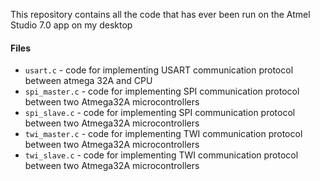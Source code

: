 This repository contains all the code that has ever been run on the Atmel Studio 7.0 app on my desktop

#### Files
* `usart.c` - code for implementing USART communication protocol between atmega 32A and CPU
* `spi_master.c` - code for implementing SPI communication protocol between two Atmega32A microcontrollers
* `spi_slave.c` - code for implementing SPI communication protocol between two Atmega32A microcontrollers
* `twi_master.c` - code for implementing TWI communication protocol between two Atmega32A microcontrollers
* `twi_slave.c` - code for implementing TWI communication protocol between two Atmega32A microcontrollers